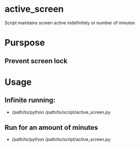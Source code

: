 # active_screen
Script maintains screen active indefinitely or number of minutes

# Purspose
## Prevent screen lock

# Usage
## Infinite running:
 - /path/to/python /path/to/script/active_screen.py
## Run for an amount of minutes
 - /path/to/python /path/to/script/active_screen.py <number of minutes>



